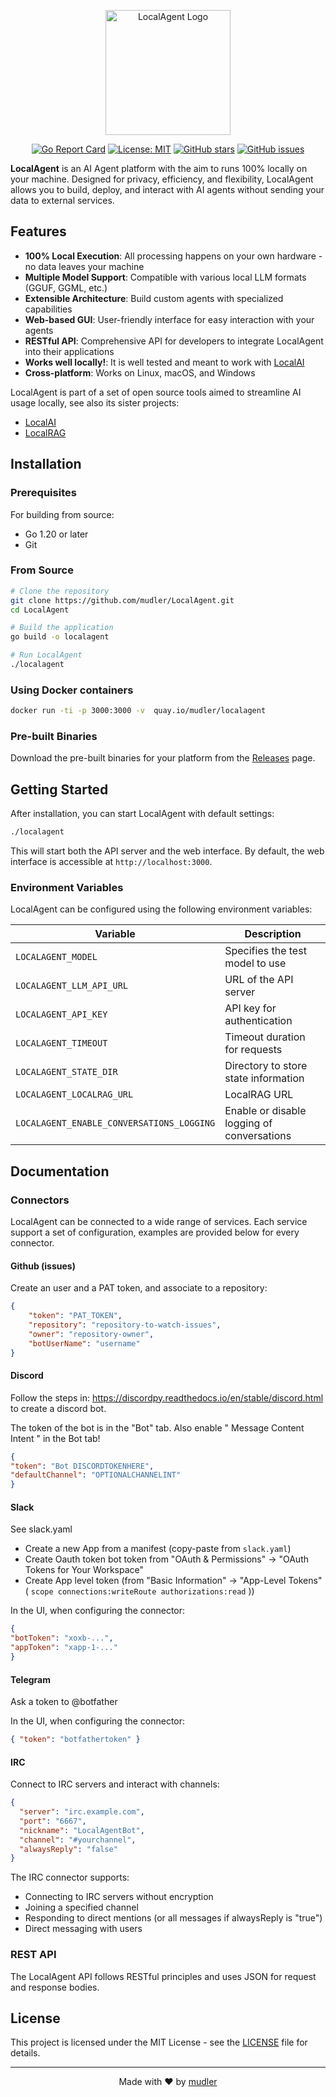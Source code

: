 <p align="center">
  <img src="https://github.com/user-attachments/assets/304ad402-5ddc-441b-a4b9-55ff9eec72be" alt="LocalAgent Logo" width="200"/>
</p>

<div align="center">
  
[![Go Report Card](https://goreportcard.com/badge/github.com/mudler/LocalAgent)](https://goreportcard.com/report/github.com/mudler/LocalAgent)
[![License: MIT](https://img.shields.io/badge/License-MIT-yellow.svg)](https://opensource.org/licenses/MIT)
[![GitHub stars](https://img.shields.io/github/stars/mudler/LocalAgent)](https://github.com/mudler/LocalAgent/stargazers)
[![GitHub issues](https://img.shields.io/github/issues/mudler/LocalAgent)](https://github.com/mudler/LocalAgent/issues)
  
</div>

**LocalAgent** is an AI Agent platform with the aim to runs 100% locally on your machine. Designed for privacy, efficiency, and flexibility, LocalAgent allows you to build, deploy, and interact with AI agents without sending your data to external services.

## Features

- **100% Local Execution**: All processing happens on your own hardware - no data leaves your machine
- **Multiple Model Support**: Compatible with various local LLM formats (GGUF, GGML, etc.)
- **Extensible Architecture**: Build custom agents with specialized capabilities
- **Web-based GUI**: User-friendly interface for easy interaction with your agents
- **RESTful API**: Comprehensive API for developers to integrate LocalAgent into their applications
- **Works well locally!**: It is well tested and meant to work with [LocalAI](https://github.com/mudler/LocalAI)
- **Cross-platform**: Works on Linux, macOS, and Windows

LocalAgent is part of a set of open source tools aimed to streamline AI usage locally, see also its sister projects:

- [LocalAI](https://github.com/mudler/LocalAI)
- [LocalRAG](https://github.com/mudler/LocalRAG)

## Installation

### Prerequisites

For building from source:

- Go 1.20 or later
- Git

### From Source

```bash
# Clone the repository
git clone https://github.com/mudler/LocalAgent.git
cd LocalAgent

# Build the application
go build -o localagent

# Run LocalAgent
./localagent
```

### Using Docker containers

```bash
docker run -ti -p 3000:3000 -v  quay.io/mudler/localagent
```

### Pre-built Binaries

Download the pre-built binaries for your platform from the [Releases](https://github.com/mudler/LocalAgent/releases) page.

## Getting Started

After installation, you can start LocalAgent with default settings:

```bash
./localagent
```

This will start both the API server and the web interface. By default, the web interface is accessible at `http://localhost:3000`.

### Environment Variables

LocalAgent can be configured using the following environment variables:

| Variable                      | Description                                      |
|-------------------------------|--------------------------------------------------|
| `LOCALAGENT_MODEL`                  | Specifies the test model to use                  |
| `LOCALAGENT_LLM_API_URL`                     | URL of the API server                            |
| `LOCALAGENT_API_KEY`                     | API key for authentication                       |
| `LOCALAGENT_TIMEOUT`                     | Timeout duration for requests                    |
| `LOCALAGENT_STATE_DIR`                   | Directory to store state information             |
| `LOCALAGENT_LOCALRAG_URL`                   | LocalRAG URL               |
| `LOCALAGENT_ENABLE_CONVERSATIONS_LOGGING`| Enable or disable logging of conversations       |

## Documentation

### Connectors

LocalAgent can be connected to a wide range of services. Each service support a set of configuration, examples are provided below for every connector.

#### Github (issues)

Create an user and a PAT token, and associate to a repository:

```json
{
	"token": "PAT_TOKEN",
    "repository": "repository-to-watch-issues",
    "owner": "repository-owner",
    "botUserName": "username"
}
```

#### Discord

Follow the steps in: https://discordpy.readthedocs.io/en/stable/discord.html to create a discord bot.   

The token of the bot is in the "Bot" tab. Also enable " Message Content Intent " in the Bot tab!

```json
{
"token": "Bot DISCORDTOKENHERE",
"defaultChannel": "OPTIONALCHANNELINT"
}
```

#### Slack

See slack.yaml

- Create a new App from a manifest (copy-paste from `slack.yaml`)
- Create Oauth token bot token from "OAuth & Permissions" -> "OAuth Tokens for Your Workspace"
- Create App level token (from "Basic Information" -> "App-Level Tokens" ( `scope connections:writeRoute authorizations:read` ))

In the UI, when configuring the connector:

```json
{
"botToken": "xoxb-...",
"appToken": "xapp-1-..."
}
```

#### Telegram

Ask a token to @botfather

In the UI, when configuring the connector:

```json
{ "token": "botfathertoken" }
```

#### IRC

Connect to IRC servers and interact with channels:

```json
{
  "server": "irc.example.com",
  "port": "6667",
  "nickname": "LocalAgentBot",
  "channel": "#yourchannel",
  "alwaysReply": "false"
}
```

The IRC connector supports:
- Connecting to IRC servers without encryption
- Joining a specified channel
- Responding to direct mentions (or all messages if alwaysReply is "true")
- Direct messaging with users

### REST API

The LocalAgent API follows RESTful principles and uses JSON for request and response bodies.





## License

This project is licensed under the MIT License - see the [LICENSE](LICENSE) file for details.

---

<p align="center">
  Made with ❤️ by <a href="https://github.com/mudler">mudler</a>
</p>
